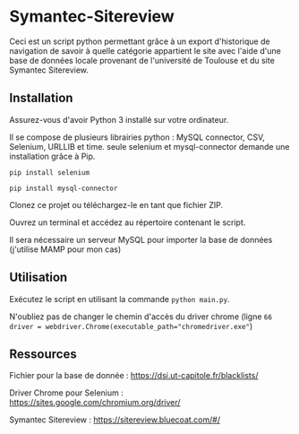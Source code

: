 # Symantec-Sitereview 

Ceci est un script python permettant grâce à un export d'historique de navigation de savoir à quelle catégorie appartient le site avec l'aide d'une base de données locale provenant de l'université de Toulouse et du site Symantec Sitereview.

## Installation

Assurez-vous d'avoir Python 3 installé sur votre ordinateur.

Il se compose de plusieurs librairies python : MySQL connector, CSV, Selenium, URLLIB et time. seule selenium et mysql-connector demande une installation grâce à Pip.

`
pip install selenium
`

`
pip install mysql-connector
`

Clonez ce projet ou téléchargez-le en tant que fichier ZIP.

Ouvrez un terminal et accédez au répertoire contenant le script.

Il sera nécessaire un serveur MySQL pour importer la base de données (j'utilise MAMP pour mon cas)

## Utilisation

Exécutez le script en utilisant la commande `python main.py`.

N'oubliez pas de changer le chemin d'accès du driver chrome (ligne `66 driver = webdriver.Chrome(executable_path="chromedriver.exe"`)

## Ressources 

Fichier pour la base de donnée : https://dsi.ut-capitole.fr/blacklists/

Driver Chrome pour Selenium : https://sites.google.com/chromium.org/driver/

Symantec Sitereview : https://sitereview.bluecoat.com/#/
